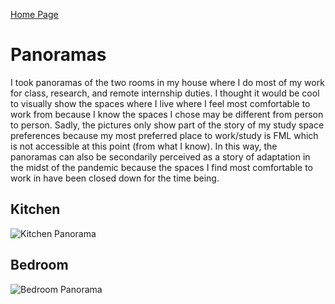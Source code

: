 [Home Page](index.md)

# Panoramas
	
I took panoramas of the two rooms in my house where I do most of my work for class, research, and remote internship duties. I thought it would be cool to visually show the spaces where I live where I feel most comfortable to work from because I know the spaces I chose may be different from person to person. Sadly, the pictures only show part of the story of my study space preferences because my most preferred place to work/study is FML which is not accessible at this point (from what I know). In this way, the panoramas can also be secondarily perceived as a story of adaptation in the midst of the pandemic because the spaces I find most comfortable to work in have been closed down for the time being.

## Kitchen

![Kitchen Panorama](images/kitchen360.JPG)

## Bedroom

![Bedroom Panorama](images/bedroom360.JPG)
